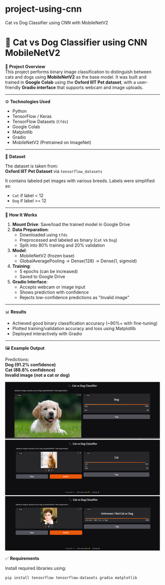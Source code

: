 # project-using-cnn
Cat vs Dog Classifier using CNN with MobileNetV2 
# 🐾 Cat vs Dog Classifier using CNN MobileNetV2

📌 **Project Overview**  
This project performs binary image classification to distinguish between cats and dogs using **MobileNetV2** as the base model. It was built and trained in **Google Colab** using the **Oxford IIIT Pet dataset**, with a user-friendly **Gradio interface** that supports webcam and image uploads.

---

⚙ **Technologies Used**

- Python  
- TensorFlow / Keras  
- TensorFlow Datasets (`tfds`)  
- Google Colab  
- Matplotlib  
- Gradio  
- MobileNetV2 (Pretrained on ImageNet)

---

📁 **Dataset**

The dataset is taken from:  
**Oxford IIIT Pet Dataset** via `tensorflow_datasets`

It contains labeled pet images with various breeds. Labels were simplified as:  
- `Cat` if label < 12  
- `Dog` if label >= 12

---

🚀 **How It Works**

1. **Mount Drive**: Save/load the trained model in Google Drive  
2. **Data Preparation**:
   - Downloaded using `tfds`
   - Preprocessed and labeled as binary (`Cat` vs `Dog`)
   - Split into 80% training and 20% validation  
3. **Model**:
   - MobileNetV2 (frozen base)
   - GlobalAveragePooling → Dense(128) → Dense(1, sigmoid)
4. **Training**:
   - 5 epochs (can be increased)
   - Saved to Google Drive
5. **Gradio Interface**:
   - Accepts webcam or image input
   - Shows prediction with confidence
   - Rejects low-confidence predictions as "Invalid image"

---

📊 **Results**

- Achieved good binary classification accuracy (~90%+ with fine-tuning)
- Plotted training/validation accuracy and loss using Matplotlib
- Deployed interactively with Gradio

---

🖼 **Example Output**

Predictions:  
**Dog (91.2% confidence)**  
**Cat (88.6% confidence)**  
**Invalid image (not a cat or dog)**

![Output 1](./outputs%20CNN/output1.png)  
![Output 2](./outputs%20CNN/output2.png)  
![Output 3](./outputs%20CNN/output3.png)


✅ **Requirements**

Install required libraries using:

```bash
pip install tensorflow tensorflow-datasets gradio matplotlib
